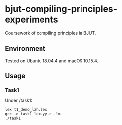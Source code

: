 # bjut-compiling-principles-experiments
Coursework of compiling principles in BJUT. 
## Environment
Tested on Ubuntu 18.04.4 and macOS 10.15.4.
## Usage
### Task1
Under /task1:  
```shell
lex t1_demo_lzh.lex  
gcc -o task1 lex.yy.c -lm  
./task1  
```